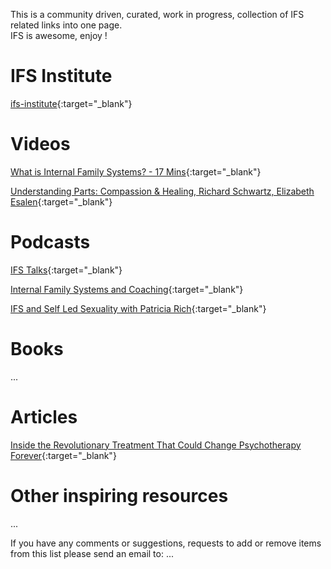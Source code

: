 
This is a community driven, curated, work in progress, collection of IFS related links into one page.  
IFS is awesome, enjoy !

# IFS Institute
[ifs-institute](http://ifs-institute.com){:target="_blank"}
# Videos
[What is Internal Family Systems? - 17 Mins](https://www.youtube.com/watch?v=Ym8o762U7uc){:target="_blank"}  

[Understanding Parts: Compassion & Healing, Richard Schwartz, Elizabeth Esalen](https://www.youtube.com/watch?v=9shwJkaYNMI){:target="_blank"}  

# Podcasts
[IFS Talks](https://internalfamilysystems.pt/ifs-talks){:target="_blank"}  

[Internal Family Systems and Coaching](https://soundcloud.com/coachesrising/62-richard-schwartz-internal-family-systems-and-coaching){:target="_blank"}

[IFS and Self Led Sexuality with Patricia Rich](https://theoneinside.libsyn.com/ifs-and-self-led-sexuality-with-patricia-rich){:target="_blank"}

# Books
...
# Articles
[Inside the Revolutionary Treatment That Could Change Psychotherapy Forever](https://elemental.medium.com/inside-the-revolutionary-treatment-that-could-change-psychotherapy-forever-8be035d54770){:target="_blank"}  

# Other inspiring resources
...

If you have any comments or suggestions, requests to add or remove items from this list please send an email to: ...
